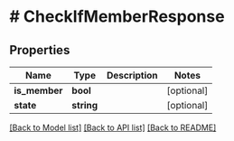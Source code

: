 # # CheckIfMemberResponse

## Properties

Name | Type | Description | Notes
------------ | ------------- | ------------- | -------------
**is_member** | **bool** |  | [optional]
**state** | **string** |  | [optional]

[[Back to Model list]](../../README.md#models) [[Back to API list]](../../README.md#endpoints) [[Back to README]](../../README.md)
